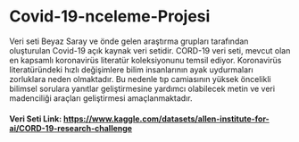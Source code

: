 # Covid-19-nceleme-Projesi

Veri seti Beyaz Saray ve önde gelen araştırma grupları tarafından oluşturulan Covid-19 açık kaynak veri setidir. CORD-19 veri seti, mevcut olan en kapsamlı koronavirüs literatür koleksiyonunu temsil ediyor. Koronavirüs literatüründeki hızlı değişimlere bilim insanlarının ayak uydurmaları zorluklara neden olmaktadır. Bu nedenle tıp camiasının yüksek öncelikli bilimsel sorulara yanıtlar geliştirmesine yardımcı olabilecek metin ve veri madenciliği araçları geliştirmesi amaçlanmaktadır.

#### Veri Seti Link: https://www.kaggle.com/datasets/allen-institute-for-ai/CORD-19-research-challenge
